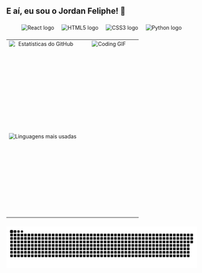<h2 align="left">E aí, eu sou o Jordan Feliphe! 👋</h2>

###

<div align="center">
  <img src="https://cdn.jsdelivr.net/gh/devicons/devicon/icons/react/react-original.svg" height="30" alt="React logo" />
  <img width="12" />
  <img src="https://cdn.jsdelivr.net/gh/devicons/devicon/icons/html5/html5-original.svg" height="30" alt="HTML5 logo" />
  <img width="12" />
  <img src="https://cdn.jsdelivr.net/gh/devicons/devicon/icons/css3/css3-original.svg" height="30" alt="CSS3 logo" />
  <img width="12" />
  <img src="https://cdn.jsdelivr.net/gh/devicons/devicon/icons/python/python-original.svg" height="30" alt="Python logo" />
</div>

###

<table align="center" style="border-spacing: 20px; width: 100%;">
  <tr>
    <!-- Coluna das Estatísticas -->
    <td style="width: 55%; vertical-align: top;">
      <div align="center" style="display: flex; flex-direction: column; align-items: flex-start; margin: 0; padding: 0;">
        <img src="https://github-readme-stats.vercel.app/api?username=JordanFeliphe&hide_title=false&hide_rank=false&show_icons=true&include_all_commits=true&count_private=true&disable_animations=false&theme=dracula&locale=pt-br&hide_border=false" width="100%" height="250px" alt="Estatísticas do GitHub" style="margin-bottom: 0;" />
        <img src="https://github-readme-stats.vercel.app/api/top-langs?username=JordanFeliphe&locale=pt-br&hide_title=false&layout=compact&card_width=320&langs_count=5&theme=dracula&hide_border=false" width="100%" height="220px" alt="Linguagens mais usadas" style="margin-top: -5px;" />
      </div>
    </td>
    <!-- Coluna do GIF -->
    <td style="width: 45%; vertical-align: top; text-align: center;">
      <img src="https://user-images.githubusercontent.com/74038190/225813708-98b745f2-7d22-48cf-9150-083f1b00d6c9.gif" width="100%" alt="Coding GIF">
    </td>
  </tr>
</table>

###

<picture align="center">
  <source media="(prefers-color-scheme: dark)" srcset="https://raw.githubusercontent.com/JordanFeliphe/JordanFeliphe/output/github-contribution-grid-snake-dark.svg">
  <source media="(prefers-color-scheme: light)" srcset="https://raw.githubusercontent.com/JordanFeliphe/JordanFeliphe/output/github-contribution-grid-snake-dark.svg">
  <img align="center" alt="GitHub contribution grid snake animation" src="https://raw.githubusercontent.com/JordanFeliphe/JordanFeliphe/output/github-contribution-grid-snake.svg">
</picture>
